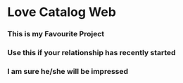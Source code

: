 # Love Catalog Web 
### This is my Favourite Project
### Use this if your relationship has recently started
### I am sure he/she will be impressed

